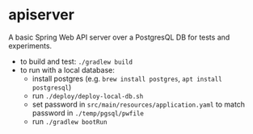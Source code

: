 # apiserver

A basic Spring Web API server over a PostgresQL DB for tests and experiments.

- to build and test: `./gradlew build`
- to run with a local database:
    - install postgres (e.g. `brew install postgres`, `apt install postgresql`)
    - run `./deploy/deploy-local-db.sh`
    - set password in `src/main/resources/application.yaml` to match password in `./temp/pgsql/pwfile`
    - run `./gradlew bootRun`
